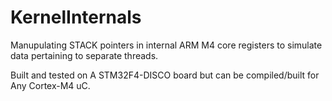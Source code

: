 # KernelInternals
Manupulating STACK pointers in internal ARM M4 core registers to simulate data pertaining to separate threads.

Built and tested on A STM32F4-DISCO board but can be compiled/built for Any Cortex-M4 uC.
